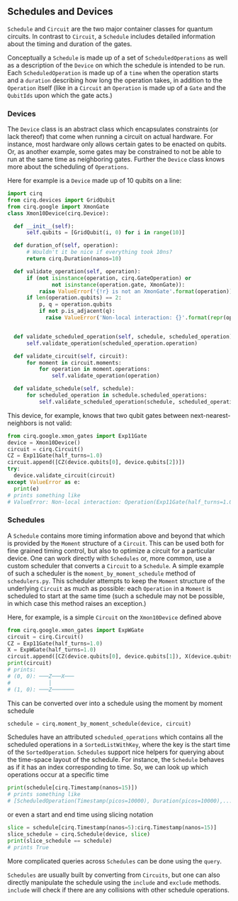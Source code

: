 ## Schedules and Devices

``Schedule`` and ``Circuit`` are the two major container classes for
quantum circuits.  In contrast to ``Circuit``, a ``Schedule`` includes
detailed information about the timing and duration of the gates.

Conceptually a ``Schedule`` is made up of a set of ``ScheduledOperations``
as well as a description of the ``Device`` on which the schedule is
intended to be run.  Each ``ScheduledOperation`` is made up of a ``time``
when the operation starts and a ``duration`` describing how long the
operation takes, in addition to the ``Operation`` itself (like in a
``Circuit`` an ``Operation`` is made up of a ``Gate`` and the ``QubitIds``
upon which the gate acts.)

### Devices

The ``Device`` class is an abstract class which encapsulates constraints
(or lack thereof) that come when running a circuit on actual hardware.
For instance, most hardware only allows certain gates to be enacted
on qubits.  Or, as another example, some gates may be constrained to not
be able to run at the same time as neighboring gates.  Further the
``Device`` class knows more about the scheduling of ``Operations``.

Here for example is a ``Device`` made up of 10 qubits on a line:
```python
import cirq
from cirq.devices import GridQubit
from cirq.google import XmonGate
class Xmon10Device(cirq.Device):

  def __init__(self):
      self.qubits = [GridQubit(i, 0) for i in range(10)]

  def duration_of(self, operation):
      # Wouldn't it be nice if everything took 10ns?
      return cirq.Duration(nanos=10)

  def validate_operation(self, operation):
      if (not isinstance(operation, cirq.GateOperation) or
              not isinstance(operation.gate, XmonGate)):
          raise ValueError('{!r} is not an XmonGate'.format(operation))
      if len(operation.qubits) == 2:
          p, q = operation.qubits
          if not p.is_adjacent(q):
            raise ValueError('Non-local interaction: {}'.format(repr(operation)))


  def validate_scheduled_operation(self, schedule, scheduled_operation):
      self.validate_operation(scheduled_operation.operation)

  def validate_circuit(self, circuit):
      for moment in circuit.moments:
          for operation in moment.operations:
              self.validate_operation(operation)

  def validate_schedule(self, schedule):
      for scheduled_operation in schedule.scheduled_operations:
          self.validate_scheduled_operation(schedule, scheduled_operation)
```
This device, for example, knows that two qubit gates between
next-nearest-neighbors is not valid:
```python
from cirq.google.xmon_gates import Exp11Gate
device = Xmon10Device()
circuit = cirq.Circuit()
CZ = Exp11Gate(half_turns=1.0)
circuit.append([CZ(device.qubits[0], device.qubits[2])])
try: 
  device.validate_circuit(circuit)
except ValueError as e:
  print(e)
# prints something like
# ValueError: Non-local interaction: Operation(Exp11Gate(half_turns=1.0), (GridQubit(0, 0), GridQubit(2, 0)))
```

### Schedules

A ``Schedule`` contains more timing information above and beyond
that which is provided by the ``Moment`` structure of a ``Circuit``.
This can be used both for fine grained timing control, but also to
optimize a circuit for a particular device.  One can work directly
with ``Schedules`` or, more common, use a custom scheduler that
converts a ``Circuit`` to a ``Schedule``.  A simple example of
such a scheduler is the ``moment_by_moment_schedule`` method of
``schedulers.py``.  This scheduler attempts to keep the ``Moment``
structure of the underlying ``Circuit`` as much as possible:
each ``Operation`` in a ``Moment`` is scheduled to start at the 
same time (such a schedule may not be possible, in which case this
method raises an exception.)

Here, for example, is a simple ``Circuit`` on the ``Xmon10Device`` 
defined above
```python
from cirq.google.xmon_gates import ExpWGate
circuit = cirq.Circuit()
CZ = Exp11Gate(half_turns=1.0)
X = ExpWGate(half_turns=1.0)
circuit.append([CZ(device.qubits[0], device.qubits[1]), X(device.qubits[0])])
print(circuit)
# prints:
# (0, 0): ───Z───X───
#            │
# (1, 0): ───Z───────
```
This can be converted over into a schedule using the moment by
moment schedule
```python
schedule = cirq.moment_by_moment_schedule(device, circuit)
```
Schedules have an attributed ``scheduled_operations`` which contains
all the scheduled operations in a ``SortedListWithKey``, where the
key is the start time of the ``SortedOperation``. ``Schedules`` support
nice helpers for querying about the time-space layout of the schedule.
For instance, the ``Schedule`` behaves as if it has an index corresponding
to time.  So, we can look up which operations occur at a specific time
```python
print(schedule[cirq.Timestamp(nanos=15)])
# prints something like 
# [ScheduledOperation(Timestamp(picos=10000), Duration(picos=10000),...)]
```
or even a start and end time using slicing notation
```python
slice = schedule[cirq.Timestamp(nanos=5):cirq.Timestamp(nanos=15)]
slice_schedule = cirq.Schedule(device, slice)
print(slice_schedule == schedule)
# prints True
```
More complicated queries across ``Schedules`` can be done using the
``query``.

``Schedules`` are usually built by converting from ``Circuits``,
but one can also directly manipulate the schedule using the 
``include`` and ``exclude`` methods.  ``include`` will check
if there are any collisions with other schedule operations.
